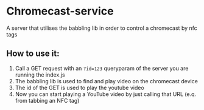 # Chromecast-service

A server that utilises the babbling lib in order to control a chromecast by nfc tags


## How to use it: 

1. Call a GET request with an `?id=123` queryparam of the server you are running the index.js
2. The babbling lib is used to find and play video on the chromecast device 
3. The id of the GET is used to play the youtube video
4. Now you can start playing a YouTube video by just calling that URL (e.q. from tabbing an NFC tag)
